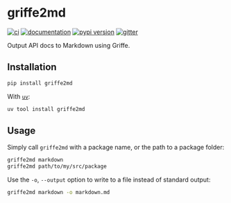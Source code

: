 # griffe2md

[![ci](https://github.com/mkdocstrings/griffe2md/workflows/ci/badge.svg)](https://github.com/mkdocstrings/griffe2md/actions?query=workflow%3Aci)
[![documentation](https://img.shields.io/badge/docs-mkdocs-708FCC.svg?style=flat)](https://mkdocstrings.github.io/griffe2md/)
[![pypi version](https://img.shields.io/pypi/v/griffe2md.svg)](https://pypi.org/project/griffe2md/)
[![gitter](https://badges.gitter.im/join%20chat.svg)](https://app.gitter.im/#/room/#griffe2md:gitter.im)

Output API docs to Markdown using Griffe.

## Installation

```bash
pip install griffe2md
```

With [`uv`](https://docs.astral.sh/uv/):

```bash
uv tool install griffe2md
```

## Usage

Simply call `griffe2md` with a package name, or the path to a package folder:

```bash
griffe2md markdown
griffe2md path/to/my/src/package
```

Use the `-o`, `--output` option to write to a file instead of standard output:

```bash
griffe2md markdown -o markdown.md
```
